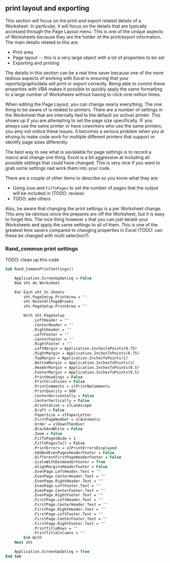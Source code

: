 ## print layout and exporting

This section will focus on the print and export related details of a Worksheet. In particular, it will focus on the details that are typically accessed through the Page Layout menu. This is one of the unique aspects of Worksheets because they are the holder of the print/export information. The main details related to this are:

- Print area
- Page layout -- this is a very large object with a lot of properties to be set
- Exporting and printing

The details in this section can be a real time saver because one of the more tedious aspects of working with Excel is ensuring that your reports/graphs/data will print or export correctly. Being able to control these properties with VBA makes it possible to quickly apply the same formatting to a large number of Worksheets without having to click nine million times.

When editing the Page Layout, you can change nearly everything. The one thing to be aware of is related to printers. There are a number of settings in the Worksheet that are internally tied to the default (or active) printer. This shows up if you are attempting to set the page size specifically. IF you always use the same printer or have coworkers who use the same printers, you amy not notice these issues. It becomes a serious problem when you ar etrying to make code work for multiple different printers that support or identify page sizes differently.

The best way to see what is savialable for page settings is to record a macro and change one thing. Excel is a bit aggressive at including all possible settings that could have changed. This is very nice if you want to grab some settings nad work them into your code.

There are a couple of other items to describe so you know what they are:

- Using `Zoom` and `FitToPages` to set the number of pages that the output will be included in (TODO: review)
- TODO: add others

Also, be aware that changing the print settings is a per Worksheet change. This amy be obvious since the prepares are off the Worksheet, but it is easy to forget this. The nice thing however s that you can just iterate your Worksheets and apply the same settings to all of them. This is one of the greatest time savers compared to changing properties in Excel (TODO: can these be changed with multi selection?).

### Rand_common print settings

TODO: clean up this code

```vb
Sub Rand_CommonPrintSettings()

    Application.ScreenUpdating = False
    Dim sht As Worksheet

    For Each sht In Sheets
        sht.PageSetup.PrintArea = ""
        sht.ResetAllPageBreaks
        sht.PageSetup.PrintArea = ""

        With sht.PageSetup
            .LeftHeader = ""
            .CenterHeader = ""
            .RightHeader = ""
            .LeftFooter = ""
            .CenterFooter = ""
            .RightFooter = ""
            .LeftMargin = Application.InchesToPoints(0.75)
            .RightMargin = Application.InchesToPoints(0.75)
            .TopMargin = Application.InchesToPoints(1)
            .BottomMargin = Application.InchesToPoints(1)
            .HeaderMargin = Application.InchesToPoints(0.5)
            .FooterMargin = Application.InchesToPoints(0.5)
            .PrintHeadings = False
            .PrintGridlines = False
            .PrintComments = xlPrintNoComments
            .PrintQuality = 600
            .CenterHorizontally = False
            .CenterVertically = False
            .Orientation = xlLandscape
            .Draft = False
            .PaperSize = xlPaperLetter
            .FirstPageNumber = xlAutomatic
            .Order = xlDownThenOver
            .BlackAndWhite = False
            .Zoom = False
            .FitToPagesWide = 1
            .FitToPagesTall = False
            .PrintErrors = xlPrintErrorsDisplayed
            .OddAndEvenPagesHeaderFooter = False
            .DifferentFirstPageHeaderFooter = False
            .ScaleWithDocHeaderFooter = True
            .AlignMarginsHeaderFooter = False
            .EvenPage.LeftHeader.Text = ""
            .EvenPage.CenterHeader.Text = ""
            .EvenPage.RightHeader.Text = ""
            .EvenPage.LeftFooter.Text = ""
            .EvenPage.CenterFooter.Text = ""
            .EvenPage.RightFooter.Text = ""
            .FirstPage.LeftHeader.Text = ""
            .FirstPage.CenterHeader.Text = ""
            .FirstPage.RightHeader.Text = ""
            .FirstPage.LeftFooter.Text = ""
            .FirstPage.CenterFooter.Text = ""
            .FirstPage.RightFooter.Text = ""
            .PrintTitleRows = ""
            .PrintTitleColumns = ""
        End With
    Next sht

    Application.ScreenUpdating = True
End Sub
```
